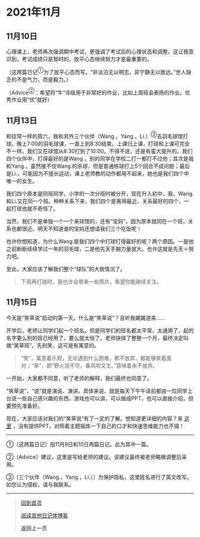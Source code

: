 # 2021年11月

## 11月10日

心理课上，老师再次强调期中考试，更强调了考试后的心理状态和调整。这让我意识到，考试成绩只是暂时的，放平心态继续努力才是最重要的。

（这两篇日记<sup>①</sup>为了放平心态而写。“非淡泊无以明志，非宁静无以致远。”世人缺乏的不是气力，而是毅力。）

（Advice<sup>②</sup>：希望将“牛”评级用于非常好的作业，比如上周班会表扬的作业。优秀作业用“优”就好）

## 11月13日

和往常一样的周六，我和另外三个伙伴（Wang.，Yang.，Li.）<sup>③</sup>去羽毛球馆打球。晚上7:00的羽毛球课，一直上到8:30结束。上课归上课，打球和上课可完全不一样。我们又在球馆从8:30打到了10:00。不得不说，还是有蛮大提升的。我们四个伙伴中，打得最好的是Wang.，别的同学在学校二打一都打不过他；其次是我和Yang.，虽然接不住Wang.的杀球，但是普通练球打上5个回合不成问题；最后是Li.，可能因为不擅长运动，课上老师教的动作都用不起来，她也是我们四个中唯一的女生。

我们四个原本是同班同学，小学的一次分班时被分开，现在升入初中，我、Wang.和Li.又在同一个班。种种关系下来，我们四个是离得最近、关系最好的四个，一起打球也就不奇怪了。

当然，我们不是单独一个一个来球馆的，还有“宝妈”。因为原本就同在一个班，关系也都很近。明天不知道谁的宝妈还想请我们三个吃饭呢！

也许你想知道，为什么Wang.是我们四个中打球打得最好的呢？两个原因。一是他之前断断续续学过一年的羽毛球，二是他先天手腕力量就大。也许这就是先天＋努力吧。

至此，大家应该了解我们整个“球队”的大致情况了。

> 下周再打球时，我也许会带来一些照片，希望你能继续关注。

## 11月15日

今天是“笑草说”启动的第一天。什么是“笑草说”？且听我娓娓道来……

开学后，老师让同学们起一个班名。但是同学们的班名都太平常、太通用了，起的名字要么别的班已经用了，要么就太俗了。老师抉择了整整一个月，最终决定叫做“笑草班”。先别笑，这可是有寓意的。

>   “笑”，寓意着乐观，无论遇到什么困难，都不放弃，都能够笑着面对；“草”，即“野火烧不尽，春风吹又生。”意味着永不放弃。

一开始，大家都不同意，听了老师的解释，我们最终也同意了。

“笑草说”，“说”就是演说、演讲。具体来说，就是每天下午午读前都由一位同学上台说一些自己感兴趣的东西，游戏也可以讲，可以做成PPT，也可以直接介绍，但要预先准备好。

现在，大家应该对我们的“笑草说”有了一定的了解。想知道更详细的内容？来 [这里](../杂项/笑草说.md) ，没有提供PPT，对照着主题锻炼一下自己的口才和快速思维能力也不错！

---

①〔这两篇日记〕指11月9日和10日两篇日记。此为其中一篇。

②〔Advice〕建议，这里是写给老师的建议。该建议最终被老师略微调整后采用。

③〔三个伙伴（Wang.，Yang.，Li.）〕为保护隐私，这里姓名进行了英文改写。如您认为侵权，请与我联系。

---

>  [回到首页](../index.md)
>
>  [阅读其他日记体博客](Daily.md)
>
>  <a onClick="javascript :history.back(-1);" style="cursor:pointer">返回上一页</a>
